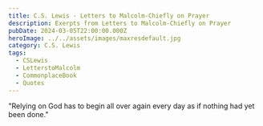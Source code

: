 ```yaml
---
title: C.S. Lewis - Letters to Malcolm-Chiefly on Prayer
description: Exerpts from Letters to Malcolm-Chiefly on Prayer
pubDate: 2024-03-05T22:00:00.000Z
heroImage: ../../assets/images/maxresdefault.jpg
category: C.S. Lewis
tags:
  - CSLewis
  - LetterstoMalcolm
  - CommonplaceBook
  - Quotes
---
```


"Relying on God has to begin all over again every day as if nothing had yet been done."
